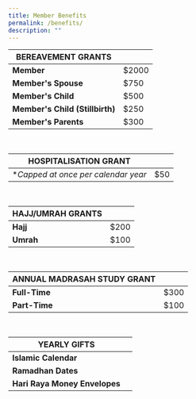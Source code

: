 ```yaml
---
title: Member Benefits
permalink: /benefits/
description: ""
---
```

| BEREAVEMENT GRANTS |  |
| -------- | -------- |
| **Member**    | $2000     |
| **Member's Spouse**     | $750     |
| **Member's Child**    | $500     |
| **Member's Child (Stillbirth)**     | $250     |
| **Member's Parents**     | $300     |
<br>
	
| HOSPITALISATION GRANT |  |
| -------- | -------- |
| **Capped at once per calendar year*    | $50     |

<br>

| HAJJ/UMRAH GRANTS |  |
| -------- | -------- |
| **Hajj**    | $200     |
| **Umrah**     | $100     |

<br>


| ANNUAL MADRASAH STUDY GRANT |  |
| -------- | -------- |
| **Full-Time**    | $300     |
| **Part-Time**     | $100     |

<br>

| YEARLY GIFTS |  |
| -------- | -------- |
| **Islamic Calendar**    |     |
| **Ramadhan Dates**     |    |
| **Hari Raya Money Envelopes**     |     |